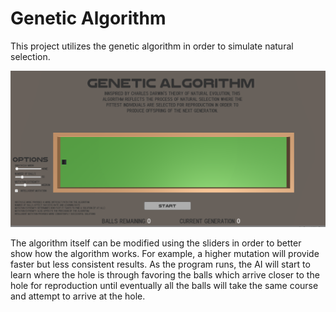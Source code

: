 # Genetic Algorithm
This project utilizes the genetic algorithm in order to simulate natural selection. 

![](images/genetic.PNG)

The algorithm itself can be modified using the sliders in order to better show how the algorithm works. For example, a higher mutation will provide faster but less consistent results. As the program runs, the AI will start to learn where the hole is through favoring the balls which arrive closer to the hole for reproduction until eventually all the balls will take the same course and attempt to arrive at the hole.
